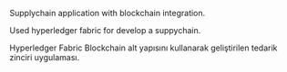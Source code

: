 Supplychain application with blockchain integration.

Used hyperledger fabric for develop a suppychain.


Hyperledger Fabric Blockchain alt yapısını kullanarak geliştirilen tedarik zinciri uygulaması.
